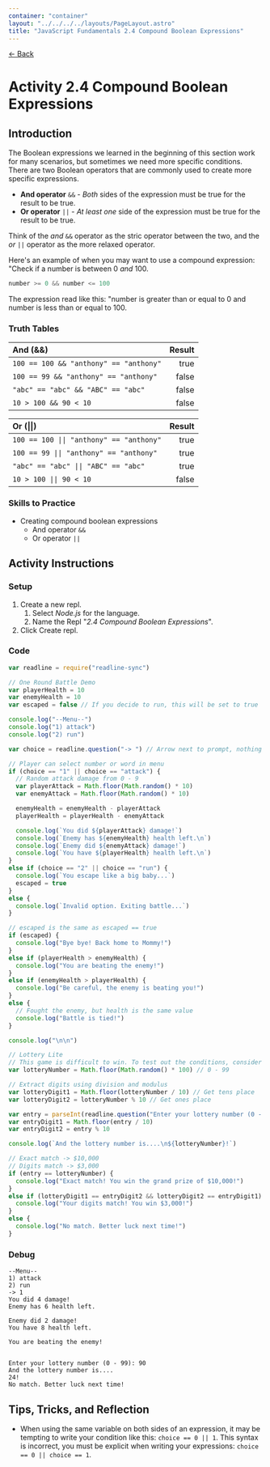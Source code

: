 ```yaml
---
container: "container"
layout: "../../../../layouts/PageLayout.astro"
title: "JavaScript Fundamentals 2.4 Compound Boolean Expressions"
---
```


[← Back](/comp-sci/javascript/)

# Activity 2.4 Compound Boolean Expressions

## Introduction

The Boolean expressions we learned in the beginning of this section work for many scenarios, but sometimes we need more specific conditions. There are two Boolean operators that are commonly used to create more specific expressions.

- **And operator** `&&` - _Both_ sides of the expression must be true for the result to be true.
- **Or operator** `||` - _At least one_ side of the expression must be true for the result to be true.

Think of the _and_ `&&` operator as the stric operator between the two, and the _or_ `||` operator as the more relaxed operator.

Here's an example of when you may want to use a compound expression: "Check if a number is between 0 _and_ 100.

```js
number >= 0 && number <= 100
```

The expression read like this: "number is greater than or equal to 0 and number is less than or equal to 100.

### Truth Tables

| **And (&&)**                           | **Result** |
| :------------------------------------- | ---------: |
| `100 == 100 && "anthony" == "anthony"` |       true |
| `100 == 99 && "anthony" == "anthony"`  |      false |
| `"abc" == "abc" && "ABC" == "abc"`     |      false |
| `10 > 100 && 90 < 10`                  |      false |

| **Or (\|\|)**                            | **Result** |
| :--------------------------------------- | ---------: |
| `100 == 100 \|\| "anthony" == "anthony"` |       true |
| `100 == 99 \|\| "anthony" == "anthony"`  |       true |
| `"abc" == "abc" \|\| "ABC" == "abc"`     |       true |
| `10 > 100 \|\| 90 < 10`                  |      false |

### Skills to Practice

- Creating compound boolean expressions
  - And operator `&&`
  - Or operator `||`

## Activity Instructions

### Setup

1. Create a new repl.
   1. Select _Node.js_ for the language.
   2. Name the Repl "_2.4 Compound Boolean Expressions_".
2. Click Create repl.

### Code

```javascript
var readline = require("readline-sync")

// One Round Battle Demo
var playerHealth = 10
var enemyHealth = 10
var escaped = false // If you decide to run, this will be set to true

console.log("--Menu--")
console.log("1) attack")
console.log("2) run")

var choice = readline.question("-> ") // Arrow next to prompt, nothing special

// Player can select number or word in menu
if (choice == "1" || choice == "attack") {
  // Random attack damage from 0 - 9
  var playerAttack = Math.floor(Math.random() * 10)
  var enemyAttack = Math.floor(Math.random() * 10)

  enemyHealth = enemyHealth - playerAttack
  playerHealth = playerHealth - enemyAttack

  console.log(`You did ${playerAttack} damage!`)
  console.log(`Enemy has ${enemyHealth} health left.\n`)
  console.log(`Enemy did ${enemyAttack} damage!`)
  console.log(`You have ${playerHealth} health left.\n`)
} 
else if (choice == "2" || choice == "run") {
  console.log(`You escape like a big baby...`)
  escaped = true
} 
else {
  console.log(`Invalid option. Exiting battle...`)
}

// escaped is the same as escaped == true
if (escaped) {
  console.log("Bye bye! Back home to Mommy!")
} 
else if (playerHealth > enemyHealth) {
  console.log("You are beating the enemy!")
} 
else if (enemyHealth > playerHealth) {
  console.log("Be careful, the enemy is beating you!")
} 
else {
  // Fought the enemy, but health is the same value
  console.log("Battle is tied!")
}

console.log("\n\n")

// Lottery Lite
// This game is difficult to win. To test out the conditions, consider temporarily lowering the range.
var lotteryNumber = Math.floor(Math.random() * 100) // 0 - 99

// Extract digits using division and modulus
var lotteryDigit1 = Math.floor(lotteryNumber / 10) // Get tens place
var lotteryDigit2 = lotteryNumber % 10 // Get ones place

var entry = parseInt(readline.question("Enter your lottery number (0 - 99): "))
var entryDigit1 = Math.floor(entry / 10)
var entryDigit2 = entry % 10

console.log(`And the lottery number is....\n${lotteryNumber}!`)

// Exact match -> $10,000
// Digits match -> $3,000
if (entry == lotteryNumber) {
  console.log("Exact match! You win the grand prize of $10,000!")
} 
else if (lotteryDigit1 == entryDigit2 && lotteryDigit2 == entryDigit1) {
  console.log("Your digits match! You win $3,000!")
} 
else {
  console.log("No match. Better luck next time!")
}
```

### Debug

```
--Menu--
1) attack
2) run
-> 1
You did 4 damage!
Enemy has 6 health left.

Enemy did 2 damage!
You have 8 health left.

You are beating the enemy!


Enter your lottery number (0 - 99): 90
And the lottery number is....
24!
No match. Better luck next time!
```

## Tips, Tricks, and Reflection

- When using the same variable on both sides of an expression, it may be tempting to write your condition like this: `choice == 0 || 1`. This syntax is incorrect, you must be explicit when writing your expressions: `choice == 0 || choice == 1`.
